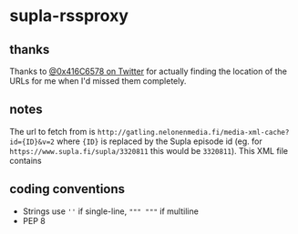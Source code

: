 # supla-rssproxy

## thanks

Thanks to [@0x416C6578 on Twitter](https://twitter.com/0x416C6578) for actually
finding the location of the URLs for me when I'd missed them completely.

## notes

The url to fetch from is
`http://gatling.nelonenmedia.fi/media-xml-cache?id={ID}&v=2` where `{ID}` is
replaced by the Supla episode id (eg. for `https://www.supla.fi/supla/3320811`
this would be `3320811`). This XML file contains 

## coding conventions

- Strings use `''` if single-line, `""" """` if multiline
- PEP 8
